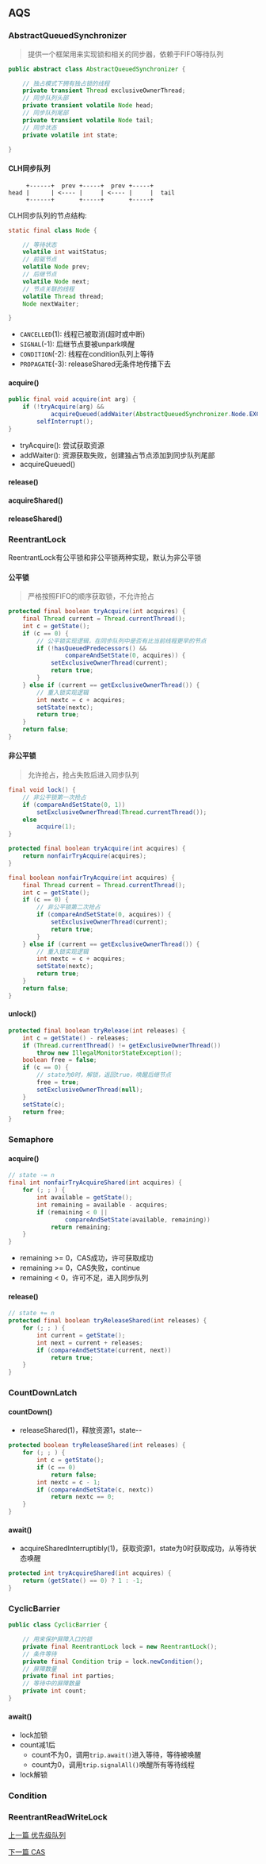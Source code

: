 ## AQS

### AbstractQueuedSynchronizer

> 提供一个框架用来实现锁和相关的同步器，依赖于FIFO等待队列

```java
public abstract class AbstractQueuedSynchronizer {

    // 独占模式下拥有独占锁的线程
    private transient Thread exclusiveOwnerThread;
    // 同步队列头部
    private transient volatile Node head;
    // 同步队列尾部
    private transient volatile Node tail;
    // 同步状态
    private volatile int state;

}
```

#### CLH同步队列

```text
     +------+  prev +-----+  prev +-----+
head |      | <---- |     | <---- |     |  tail
     +------+       +-----+       +-----+
```

CLH同步队列的节点结构:

```java
static final class Node {

    // 等待状态
    volatile int waitStatus;
    // 前驱节点
    volatile Node prev;
    // 后继节点
    volatile Node next;
    // 节点关联的线程
    volatile Thread thread;
    Node nextWaiter;

}
```

* `CANCELLED`(1): 线程已被取消(超时或中断)
* `SIGNAL`(-1): 后继节点要被unpark唤醒
* `CONDITION`(-2): 线程在condition队列上等待
* `PROPAGATE`(-3): releaseShared无条件地传播下去

#### acquire()

```java
public final void acquire(int arg) {
    if (!tryAcquire(arg) &&
            acquireQueued(addWaiter(AbstractQueuedSynchronizer.Node.EXCLUSIVE), arg))
        selfInterrupt();
}
```

* tryAcquire(): 尝试获取资源
* addWaiter(): 资源获取失败，创建独占节点添加到同步队列尾部
* acquireQueued()

#### release()

#### acquireShared()

#### releaseShared()

### ReentrantLock

ReentrantLock有公平锁和非公平锁两种实现，默认为非公平锁

#### 公平锁

> 严格按照FIFO的顺序获取锁，不允许抢占

```java
protected final boolean tryAcquire(int acquires) {
    final Thread current = Thread.currentThread();
    int c = getState();
    if (c == 0) {
        // 公平锁实现逻辑，在同步队列中是否有比当前线程更早的节点
        if (!hasQueuedPredecessors() &&
                compareAndSetState(0, acquires)) {
            setExclusiveOwnerThread(current);
            return true;
        }
    } else if (current == getExclusiveOwnerThread()) {
        // 重入锁实现逻辑
        int nextc = c + acquires;
        setState(nextc);
        return true;
    }
    return false;
}
```

#### 非公平锁

> 允许抢占，抢占失败后进入同步队列

```java
final void lock() {
    // 非公平锁第一次抢占
    if (compareAndSetState(0, 1))
        setExclusiveOwnerThread(Thread.currentThread());
    else
        acquire(1);
}

protected final boolean tryAcquire(int acquires) {
    return nonfairTryAcquire(acquires);
}

final boolean nonfairTryAcquire(int acquires) {
    final Thread current = Thread.currentThread();
    int c = getState();
    if (c == 0) {
        // 非公平锁第二次抢占
        if (compareAndSetState(0, acquires)) {
            setExclusiveOwnerThread(current);
            return true;
        }
    } else if (current == getExclusiveOwnerThread()) {
        // 重入锁实现逻辑
        int nextc = c + acquires;
        setState(nextc);
        return true;
    }
    return false;
}
```

#### unlock()

```java
protected final boolean tryRelease(int releases) {
    int c = getState() - releases;
    if (Thread.currentThread() != getExclusiveOwnerThread())
        throw new IllegalMonitorStateException();
    boolean free = false;
    if (c == 0) {
        // state为0时，解锁，返回true，唤醒后继节点
        free = true;
        setExclusiveOwnerThread(null);
    }
    setState(c);
    return free;
}
```

### Semaphore

#### acquire()

```java
// state -= n
final int nonfairTryAcquireShared(int acquires) {
    for (; ; ) {
        int available = getState();
        int remaining = available - acquires;
        if (remaining < 0 ||
                compareAndSetState(available, remaining))
            return remaining;
    }
}
```

* remaining >= 0，CAS成功，许可获取成功
* remaining >= 0，CAS失败，continue
* remaining < 0，许可不足，进入同步队列

#### release()

```java
// state += n
protected final boolean tryReleaseShared(int releases) {
    for (; ; ) {
        int current = getState();
        int next = current + releases;
        if (compareAndSetState(current, next))
            return true;
    }
}
```

### CountDownLatch

#### countDown()

* releaseShared(1)，释放资源1，state--

```java
protected boolean tryReleaseShared(int releases) {
    for (; ; ) {
        int c = getState();
        if (c == 0)
            return false;
        int nextc = c - 1;
        if (compareAndSetState(c, nextc))
            return nextc == 0;
    }
}
```

#### await()

* acquireSharedInterruptibly(1)，获取资源1，state为0时获取成功，从等待状态唤醒

```java
protected int tryAcquireShared(int acquires) {
    return (getState() == 0) ? 1 : -1;
}
```

### CyclicBarrier

```java
public class CyclicBarrier {

    // 用来保护屏障入口的锁
    private final ReentrantLock lock = new ReentrantLock();
    // 条件等待
    private final Condition trip = lock.newCondition();
    // 屏障数量
    private final int parties;
    // 等待中的屏障数量
    private int count;
}
```

#### await()

* lock加锁
* count减1后
    * count不为0，调用`trip.await()`进入等待，等待被唤醒
    * count为0，调用`trip.signalAll()`唤醒所有等待线程
* lock解锁

### Condition

### ReentrantReadWriteLock


[上一篇 优先级队列](3-Java集合/优先级队列.md)

[下一篇 CAS](4-多线程与并发/CAS.md)
